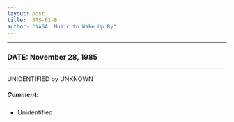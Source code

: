 ```yaml
---
layout: post
title:  STS-61-B
author: "NASA: Music to Wake Up By"
---
```


----
### DATE: November 28, 1985
----
UNIDENTIFIED by UNKNOWN

##### Comment:
* Unidentified
